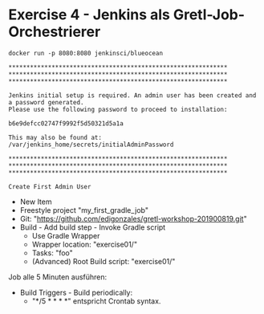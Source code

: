 # Exercise 4 - Jenkins als Gretl-Job-Orchestrierer

```
docker run -p 8080:8080 jenkinsci/blueocean
```

```
*************************************************************
*************************************************************
*************************************************************

Jenkins initial setup is required. An admin user has been created and a password generated.
Please use the following password to proceed to installation:

b6e9defcc02747f9992f5d50321d5a1a

This may also be found at: /var/jenkins_home/secrets/initialAdminPassword

*************************************************************
*************************************************************
*************************************************************
```

```
Create First Admin User
```

* New Item
* Freestyle project "my_first_gradle_job"
* Git: "https://github.com/edigonzales/gretl-workshop-201900819.git"
* Build - Add build step - Invoke Gradle script
  * Use Gradle Wrapper
  * Wrapper location: "exercise01/"
  * Tasks: "foo" 
  * (Advanced) Root Build script: "exercise01/"

Job alle 5 Minuten ausführen:
* Build Triggers - Build periodically:
  * "*/5 * * * *" entspricht Crontab syntax.

